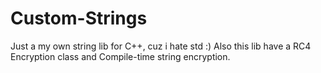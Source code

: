 # Custom-Strings

Just a my own string lib for C++, cuz i hate std :) 
Also this lib have a RC4 Encryption class and Compile-time string encryption.

